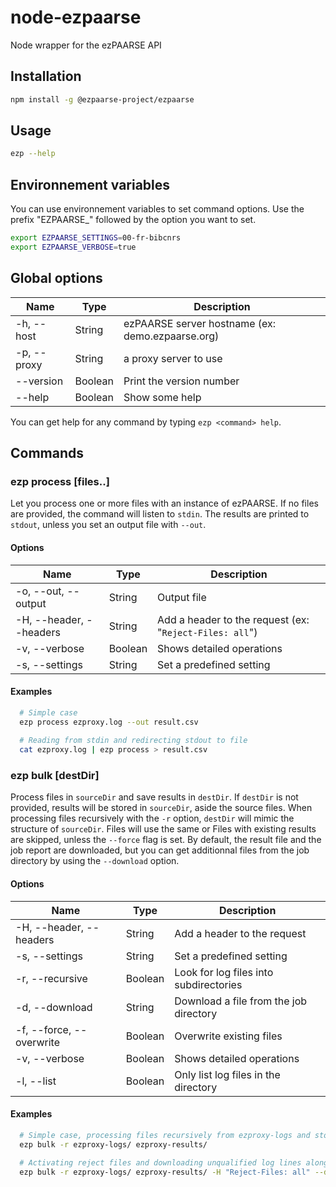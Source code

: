 # node-ezpaarse
Node wrapper for the ezPAARSE API

## Installation
```bash
npm install -g @ezpaarse-project/ezpaarse
```

## Usage
```bash
ezp --help
```

## Environnement variables
You can use environnement variables to set command options. Use the prefix "EZPAARSE_" followed by the option you want to set.
```bash
export EZPAARSE_SETTINGS=00-fr-bibcnrs
export EZPAARSE_VERBOSE=true
```

## Global options

| Name | Type | Description |
| --- | --- | --- |
| -h, --host   | String  | ezPAARSE server hostname (ex: demo.ezpaarse.org) |
| -p, --proxy  | String  | a proxy server to use |
| --version    | Boolean | Print the version number |
| --help       | Boolean | Show some help |

You can get help for any command by typing `ezp <command> help`.

## Commands

### ezp process [files..]
Let you process one or more files with an instance of ezPAARSE. If no files are provided, the command will listen to `stdin`. The results are printed to `stdout`, unless you set an output file with `--out`.

#### Options

| Name | Type | Description |
| --- | --- | --- |
| -o, --out, --output     | String  | Output file |
| -H, --header, --headers | String  | Add a header to the request (ex: "`Reject-Files: all`") |
| -v, --verbose           | Boolean | Shows detailed operations |
| -s, --settings          | String  | Set a predefined setting |

#### Examples
```bash
  # Simple case
  ezp process ezproxy.log --out result.csv
  
  # Reading from stdin and redirecting stdout to file
  cat ezproxy.log | ezp process > result.csv
```

### ezp bulk <sourceDir> [destDir]
Process files in `sourceDir` and save results in `destDir`. If `destDir` is not provided, results will be stored in `sourceDir`, aside the source files. When processing files recursively with the `-r` option, `destDir` will mimic the structure of `sourceDir`. Files will use the same or Files with existing results are skipped, unless the `--force` flag is set. By default, the result file and the job report are downloaded, but you can get additionnal files from the job directory by using the `--download` option.

#### Options

| Name | Type | Description |
| --- | --- | --- |
| -H, --header, --headers   | String  | Add a header to the request |
| -s, --settings            | String  | Set a predefined setting |
| -r, --recursive           | Boolean | Look for log files into subdirectories |
| -d, --download            | String  | Download a file from the job directory |
| -f, --force, --overwrite  | Boolean | Overwrite existing files |
| -v, --verbose             | Boolean | Shows detailed operations |
| -l, --list                | Boolean | Only list log files in the directory |

#### Examples
```bash
  # Simple case, processing files recursively from ezproxy-logs and storing results in ezproxy-results
  ezp bulk -r ezproxy-logs/ ezproxy-results/
  
  # Activating reject files and downloading unqualified log lines along results
  ezp bulk -r ezproxy-logs/ ezproxy-results/ -H "Reject-Files: all" --download lines-unqualified-ecs.log
```
